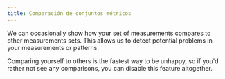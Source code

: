 ```yaml
---
title: Comparación de conjuntos métricos
---
```


We can occasionally show how your set of measurements compares to other measurements sets. This allows us to detect potential problems in your measurements or patterns.

Comparing yourself to others is the fastest way to be unhappy, so if you'd rather not see any comparisons, you can disable this feature altogether.
